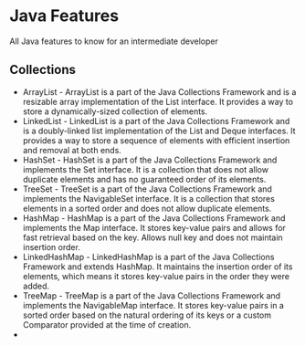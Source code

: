 # Java Features

All Java features to know for an intermediate developer

## Collections

- ArrayList - ArrayList is a part of the Java Collections Framework and is a resizable array implementation of the List interface. It provides a way to store a dynamically-sized collection of elements.
- LinkedList - LinkedList is a part of the Java Collections Framework and is a doubly-linked list implementation of the List and Deque interfaces. It provides a way to store a sequence of elements with efficient insertion and removal at both ends.
- HashSet - HashSet is a part of the Java Collections Framework and implements the Set interface. It is a collection that does not allow duplicate elements and has no guaranteed order of its elements.
- TreeSet - TreeSet is a part of the Java Collections Framework and implements the NavigableSet interface. It is a collection that stores elements in a sorted order and does not allow duplicate elements.
- HashMap - HashMap is a part of the Java Collections Framework and implements the Map interface. It stores key-value pairs and allows for fast retrieval based on the key. Allows null key and does not maintain insertion order.
- LinkedHashMap - LinkedHashMap is a part of the Java Collections Framework and extends HashMap. It maintains the insertion order of its elements, which means it stores key-value pairs in the order they were added.
- TreeMap - TreeMap is a part of the Java Collections Framework and implements the NavigableMap interface. It stores key-value pairs in a sorted order based on the natural ordering of its keys or a custom Comparator provided at the time of creation.
- 